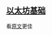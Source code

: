 ## [以太坊基础](https://github.com/inoutcode/ethereum_book/blob/master/第二章.asciidoc#以太坊基础)

看[原文](https://github.com/inoutcode/ethereum_book/blob/master/%E7%AC%AC%E4%BA%8C%E7%AB%A0.asciidoc)更佳